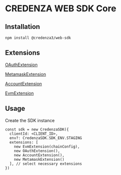 # CREDENZA WEB SDK Core

## Installation

```
npm install @credenza3/web-sdk
```

## Extensions

[OAuthExtension](https://www.npmjs.com/package/@credenza3/web-sdk-ext-oauth)

[MetamaskExtension](https://www.npmjs.com/package/@credenza3/web-sdk-ext-metamask)

[AccountExtension](https://www.npmjs.com/package/@credenza3/web-sdk-ext-account)

[EvmExtension](https://www.npmjs.com/package/@credenza3/web-sdk-ext-evm)

## Usage

Create the SDK instance

```
const sdk = new CredenzaSDK({
  clientId: <CLIENT_ID>,
  env?: CredenzaSDK.SDK_ENV.STAGING
  extensions: [
    new EvmExtension(chainConfig),
    new OAuthExtension(),
    new AccountExtension(),
    new MetamaskExtension()
  ], // select necessary extensions
})
```
